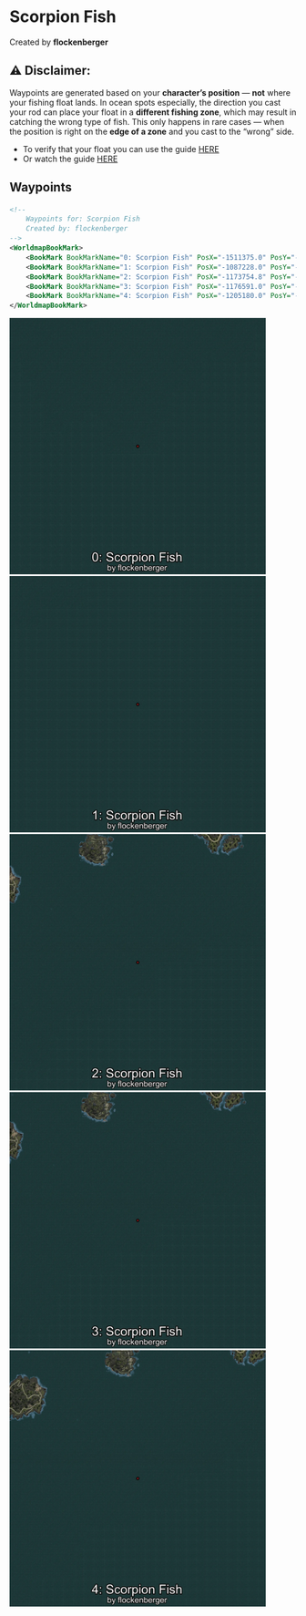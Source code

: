 # Scorpion Fish
Created by **flockenberger**

## ⚠️ Disclaimer:
Waypoints are generated based on your __**character’s position**__ — __not__ where your fishing float lands.
In ocean spots especially, the direction you cast your rod can place your float in a **different fishing zone**, which may result in catching the wrong type of fish.
This only happens in rare cases — when the position is right on the **edge of a zone** and you cast to the “wrong” side.

- To verify that your float you can use the guide [HERE](https://flockenberger.github.io/bdo-fish-position/)
- Or watch the guide [HERE](https://youtu.be/t-VXcRoNojk)

## Waypoints
```xml
<!--
    Waypoints for: Scorpion Fish
    Created by: flockenberger
-->
<WorldmapBookMark>
    <BookMark BookMarkName="0: Scorpion Fish" PosX="-1511375.0" PosY="-7584.0" PosZ="624203.0" />
    <BookMark BookMarkName="1: Scorpion Fish" PosX="-1087228.0" PosY="-7914.0" PosZ="776822.0" />
    <BookMark BookMarkName="2: Scorpion Fish" PosX="-1173754.8" PosY="-7596.909" PosZ="935169.5" />
    <BookMark BookMarkName="3: Scorpion Fish" PosX="-1176591.0" PosY="-7639.0" PosZ="932947.0" />
    <BookMark BookMarkName="4: Scorpion Fish" PosX="-1205180.0" PosY="-7697.0" PosZ="929121.0" />
</WorldmapBookMark>
```

<img src="./Scorpion Fish_0_Preview.webp" width="450"/> <img src="./Scorpion Fish_1_Preview.webp" width="450"/> <img src="./Scorpion Fish_2_Preview.webp" width="450"/> <img src="./Scorpion Fish_3_Preview.webp" width="450"/> <img src="./Scorpion Fish_4_Preview.webp" width="450"/> 